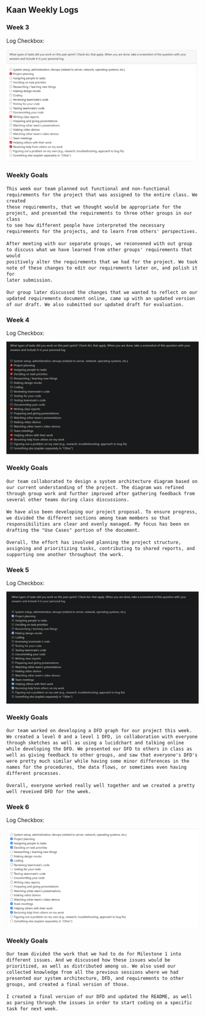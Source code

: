 ## Kaan Weekly Logs

### Week 3

Log Checkbox:

![week 3 log](imagesForKaanLogs/week_1_log.png)

### Weekly Goals

    This week our team planned out functional and non-functional requirements for the project that was assigned to the entire class. We created
    these requirements, that we thought would be appropriate for the project, and presented the requirements to three other groups in our class
    to see how different people have interpreted the necessary requirements for the projects, and to learn from others' perspectives.

    After meeting with our separate groups, we reconvened with out group to discuss what we have learned from other groups' requirements that would
    positively alter the requirements that we had for the project. We took note of these changes to edit our requirements later on, and polish it for
    later submission.

    Our group later discussed the changes that we wanted to reflect on our updated requirements document online, came up with an updated version of our draft. We also submitted our updated draft for evaluation. 

### Week 4

Log Checkbox:

![week 4 log](imagesForKaanLogs/week_4_log.png)

### Weekly Goals

    Our team collaborated to design a system architecture diagram based on our current understanding of the project. The diagram was refined through group work and further improved after gathering feedback from several other teams during class discussions.

    We have also been developing our project proposal. To ensure progress, we divided the different sections among team members so that responsibilities are clear and evenly managed. My focus has been on drafting the "Use Cases" portion of the document.

    Overall, the effort has involved planning the project structure, assigning and prioritizing tasks, contributing to shared reports, and supporting one another throughout the work. 


### Week 5

Log Checkbox:

![week 5 log](imagesForKaanLogs/week_5_log.png)

### Weekly Goals

    Our team worked on developing a DFD graph for our project this week. We created a level 0 and a level 1 DFD, in collaboration with everyone through sketches as well as using a lucidchart and talking online while developing the DFD. We presented our DFD to others in class as well as giving feedback to other groups, and saw that everyone's DFD's were pretty much similar while having some minor differences in the names for the procedures, the data flows, or sometimes even having different processes.

    Overall, everyone worked really well together and we created a pretty well reveived DFD for the week.


### Week 6

Log Checkbox:

![week 6 log](imagesForKaanLogs/week_6_log.png)

### Weekly Goals

    Our team divided the work that we had to do for Milestone 1 into different issues. And we discussed how these issues would be prioritized, as well as distributed among us. We also used our collected knowledge from all the previous sessions where we had presented our system architecture, DFD, and requirements to other groups, and created a final version of those.

    I created a final version of our DFD and updated the README, as well as parsing through the issues in order to start coding on a specific task for next week.
